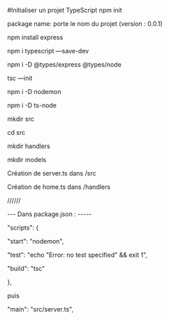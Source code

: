 #Initialiser un projet TypeScript
npm init

package name: porte le nom du projet (version : 0.0.1)

npm install express

npm i typescript —save-dev

npm i -D @types/express @types/node

tsc —init

npm i -D nodemon

npm i -D ts-node

mkdir src

cd src

mkdir handlers

mkdir models

Création de server.ts dans /src

Création de home.ts dans /handlers

//////

--- Dans package.json : -----

"scripts": {

"start": "nodemon",

"test": "echo \"Error: no test specified\" && exit 1",

"build": "tsc"

},

puis

"main": "src/server.ts",